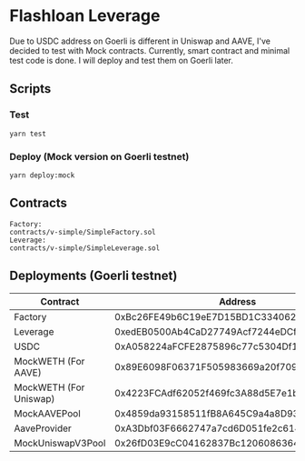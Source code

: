 # Flashloan Leverage

Due to USDC address on Goerli is different in Uniswap and AAVE, I've decided to test with Mock contracts.
Currently, smart contract and minimal test code is done. I will deploy and test them on Goerli later.

## Scripts

### Test
```
yarn test
```

### Deploy (Mock version on Goerli testnet)
```
yarn deploy:mock
```

## Contracts
```
Factory: 
contracts/v-simple/SimpleFactory.sol
Leverage: 
contracts/v-simple/SimpleLeverage.sol
```

## Deployments (Goerli testnet)

|Contract|Address|
|---|---|
|Factory |0xBc26FE49b6C19eE7D15BD1C33406201C5F659a23|
|Leverage |0xedEB0500Ab4CaD27749Acf7244eDCfaee4E55410|
|USDC |0xA058224aFCFE2875896c77c5304Df151b97544c8|
|MockWETH (For AAVE) |0x89E6098F06371F505983669a20f70903C50Ccdb5|
|MockWETH (For Uniswap) |0x4223FCAdf62052f469fc3A88d5E7e1bA846551Ab|
|MockAAVEPool |0x4859da93158511fB8A645C9a4a8D932e14F0FD73|
|AaveProvider |0xA3Dbf03F6662747a7cd6D051fe2c614acEa7C90d|
|MockUniswapV3Pool |0x26fD03E9cC04162837Bc120608636436802b871D|
